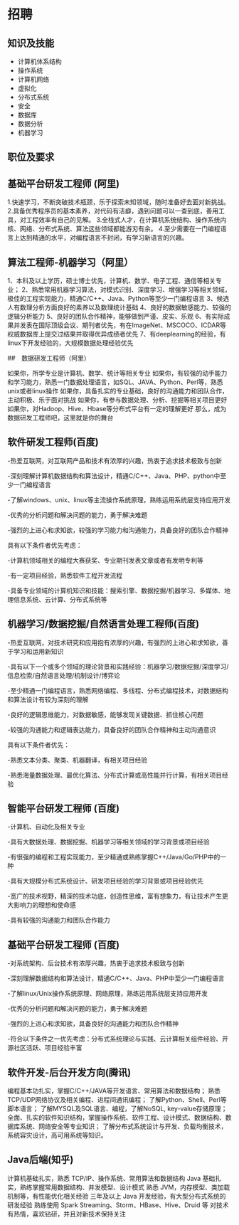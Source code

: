 # 招聘

## 知识及技能

- 计算机体系结构
- 操作系统
- 计算机网络
- 虚拟化
- 分布式系统
- 安全
- 数据库
- 数据分析
- 机器学习


## 职位及要求

## 基础平台研发工程师 (阿里)

1.快速学习，不断突破技术瓶颈，乐于探索未知领域，随时准备好去面对新挑战。 
2.具备优秀程序员的基本素养，对代码有洁癖，遇到问题可以一查到底，善用工具，对工程效率有自己的见解。 
3.全栈式人才，在计算机系统结构、操作系统内核、网络、分布式系统、算法这些领域都能游刃有余。 
4.至少需要在一门编程语言上达到精通的水平，对编程语言不封闭，有学习新语言的兴趣。

## 算法工程师-机器学习（阿里）

1、本科及以上学历，硕士博士优先，计算机、数学、电子工程、通信等相关专业； 
2、熟悉常用机器学习算法，对模式识别、深度学习、增强学习等相关领域，极佳的工程实现能力，精通C/C++、Java、Python等至少一门编程语言 
3、候选人有数理分析方面良好的素养以及数理统计基础 
4、良好的数据敏感能力、较强的逻辑分析能力 
5、良好的团队合作精神，能够做到严谨、皮实、乐观 
6、有实际成果并发表在国际顶级会议、期刊者优先，有在ImageNet、MSCOCO、ICDAR等权威数据库上提交过结果并取得优异成绩者优先 
7、有deeplearning的经验，有linux下开发经验的，大规模数据处理经验优先

##　数据研发工程师（阿里）

如果你，所学专业是计算机、数学、统计等相关专业 
如果你，有较强的动手能力和学习能力，熟悉一门数据处理语言，如SQL、JAVA、Python、Perl等，熟悉unix或者linux操作 
如果你，具备扎实的专业基础，良好的沟通能力和团队合作，主动积极、乐于面对挑战 
如果你，有参与数据处理、分析、挖掘等相关项目更好 
如果你，对Hadoop、Hive、Hbase等分布式平台有一定的理解更好 
那么，成为数据研发工程师吧，这里就是你的舞台

## 软件研发工程师(百度)

-热爱互联网，对互联网产品和技术有浓厚的兴趣，热衷于追求技术极致与创新

-深刻理解计算机数据结构和算法设计，精通C/C++、Java、PHP、python中至少一门编程语言

-了解windows、unix、linux等主流操作系统原理，熟练运用系统层支持应用开发

-优秀的分析问题和解决问题的能力，勇于解决难题

-强烈的上进心和求知欲，较强的学习能力和沟通能力，具备良好的团队合作精神

具有以下条件者优先考虑：

-计算机领域相关的编程大赛获奖、专业期刊发表文章或者有发明专利等

-有一定项目经验，熟悉软件工程开发流程

-具备专业领域的计算机知识和技能：搜索引擎、数据挖掘/机器学习、多媒体、地理信息系统、云计算、分布式系统等

## 机器学习/数据挖掘/自然语言处理工程师(百度)

-热爱互联网，对技术研究和应用抱有浓厚的兴趣，有强烈的上进心和求知欲，善于学习和运用新知识

-具有以下一个或多个领域的理论背景和实践经验：机器学习/数据挖掘/深度学习/信息检索/自然语言处理/机制设计/博弈论

-至少精通一门编程语言，熟悉网络编程、多线程、分布式编程技术，对数据结构和算法设计有较为深刻的理解

-良好的逻辑思维能力，对数据敏感，能够发现关键数据、抓住核心问题

-较强的沟通能力和逻辑表达能力，具备良好的团队合作精神和主动沟通意识

具有以下条件者优先：

-熟悉文本分类、聚类、机器翻译，有相关项目经验

-熟悉海量数据处理、最优化算法、分布式计算或高性能并行计算，有相关项目经验

## 智能平台研发工程师 (百度)

-计算机、自动化及相关专业

-具有大数据处理、数据挖掘、机器学习等相关领域的学习背景或项目经验

-有很强的编程和工程实现能力，至少精通或熟练掌握C++/Java/Go/PHP中的一种

-具有大规模分布式系统设计、研发项目经验的学习背景或项目经验优先

-宽广的技术视野，精深的技术功底，创造性思维，富有想象力，有让技术产生更大影响力的理想和使命感

-具有较强的沟通能力和团队合作能力

## 基础平台研发工程师 (百度)

-对系统架构、后台技术有浓厚兴趣，热衷于追求技术极致与创新

-深刻理解数据结构和算法设计，精通C/C++、Java、PHP中至少一门编程语言

-了解linux/Unix操作系统原理、网络原理，熟练运用系统层支持应用开发

-优秀的分析问题和解决问题的能力，勇于解决难题

-强烈的上进心和求知欲，具备良好的沟通能力和团队合作精神

-符合以下条件之一优先考虑：分布式系统理论与实践、云计算相关组件经验、开源社区活跃、项目经验丰富

 ## 软件开发-后台开发方向(腾讯)

编程基本功扎实，掌握C/C++/JAVA等开发语言、常用算法和数据结构；
熟悉TCP/UDP网络协议及相关编程、进程间通讯编程；
了解Python、Shell、Perl等脚本语言；
了解MYSQL及SQL语言、编程，了解NoSQL, key-value存储原理；
全面、扎实的软件知识结构，掌握操作系统、软件工程、设计模式、数据结构、数据库系统、网络安全等专业知识；
了解分布式系统设计与开发、负载均衡技术，系统容灾设计，高可用系统等知识。

## Java后端(知乎)

计算机基础扎实，熟悉 TCP/IP、操作系统、常用算法和数据结构
Java 基础扎实，熟练掌握常用数据结构、并发模型、设计模式
熟悉 JVM，内存模型、类加载机制等，有性能优化相关经验
三年及以上 Java 开发经验，有大型分布式系统的研发经验
熟练使用 Spark Streaming、Storm、HBase、Hive、Druid 等
对技术有热情，喜欢钻研，并且对新技术保持关注